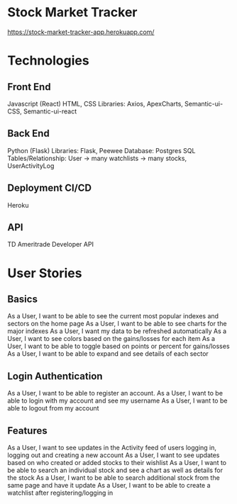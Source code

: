 # Stock Market Tracker
https://stock-market-tracker-app.herokuapp.com/

# Technologies
## Front End
Javascript (React)
HTML, CSS
Libraries: Axios, ApexCharts, Semantic-ui-CSS, Semantic-ui-react

## Back End
Python (Flask)
Libraries: Flask, Peewee
Database: Postgres SQL
Tables/Relationship: User -> many watchlists -> many stocks, UserActivityLog

## Deployment CI/CD
Heroku

## API
TD Ameritrade Developer API

# User Stories 
## Basics
As a User, I want to be able to see the current most popular indexes and sectors on the home page
As a User, I want to be able to see charts for the major indexes
As a User, I want my data to be refreshed automatically 
As a User, I want to see colors based on the gains/losses for each item
As a User, I want to be able to toggle based on points or percent for gains/losses
As a User, I want to be able to expand and see details of each sector

## Login Authentication
As a User, I want to be able to register an account.
As a User, I want to be able to login with my account and see my username
As a User, I want to be able to logout from my account
 
## Features
As a User, I want to see updates in the Activity feed of users logging in, logging out and creating a new account
As a User, I want to see updates based on who created or added stocks to their wishlist
As a User, I want to be able to search an individual stock and see a chart as well as details for the stock
As a User, I want to be able to search additional stock from the same page and have it update
As a User, I want to be able to create a watchlist after registering/logging in
